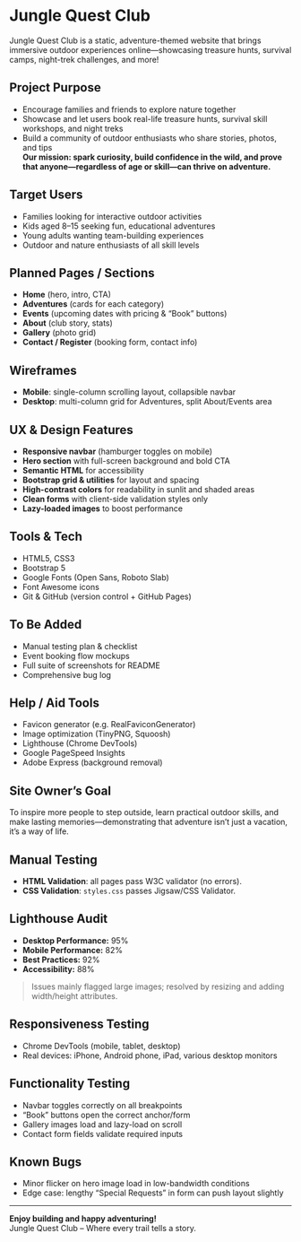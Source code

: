 # Jungle Quest Club

Jungle Quest Club is a static, adventure-themed website that brings immersive outdoor experiences online—showcasing treasure hunts, survival camps, night-trek challenges, and more!

## Project Purpose
- Encourage families and friends to explore nature together
- Showcase and let users book real-life treasure hunts, survival skill workshops, and night treks
- Build a community of outdoor enthusiasts who share stories, photos, and tips  
**Our mission: spark curiosity, build confidence in the wild, and prove that anyone—regardless of age or skill—can thrive on adventure.**

## Target Users
- Families looking for interactive outdoor activities  
- Kids aged 8–15 seeking fun, educational adventures  
- Young adults wanting team-building experiences  
- Outdoor and nature enthusiasts of all skill levels  

## Planned Pages / Sections
- **Home** (hero, intro, CTA)  
- **Adventures** (cards for each category)  
- **Events** (upcoming dates with pricing & “Book” buttons)  
- **About** (club story, stats)  
- **Gallery** (photo grid)  
- **Contact / Register** (booking form, contact info)  

## Wireframes
- **Mobile**: single-column scrolling layout, collapsible navbar  
- **Desktop**: multi-column grid for Adventures, split About/Events area  

## UX & Design Features
- **Responsive navbar** (hamburger toggles on mobile)  
- **Hero section** with full-screen background and bold CTA  
- **Semantic HTML** for accessibility  
- **Bootstrap grid & utilities** for layout and spacing  
- **High-contrast colors** for readability in sunlit and shaded areas  
- **Clean forms** with client-side validation styles only  
- **Lazy-loaded images** to boost performance  

## Tools & Tech
- HTML5, CSS3  
- Bootstrap 5  
- Google Fonts (Open Sans, Roboto Slab)  
- Font Awesome icons  
- Git & GitHub (version control + GitHub Pages)  

## To Be Added
- Manual testing plan & checklist  
- Event booking flow mockups  
- Full suite of screenshots for README  
- Comprehensive bug log  

## Help / Aid Tools
- Favicon generator (e.g. RealFaviconGenerator)  
- Image optimization (TinyPNG, Squoosh)  
- Lighthouse (Chrome DevTools)  
- Google PageSpeed Insights  
- Adobe Express (background removal)  

## Site Owner’s Goal
To inspire more people to step outside, learn practical outdoor skills, and make lasting memories—demonstrating that adventure isn’t just a vacation, it’s a way of life.

## Manual Testing
- **HTML Validation**: all pages pass W3C validator (no errors).  
- **CSS Validation**: `styles.css` passes Jigsaw/CSS Validator.

## Lighthouse Audit
- **Desktop Performance:** 95%  
- **Mobile Performance:** 82%  
- **Best Practices:** 92%  
- **Accessibility:** 88%  
> Issues mainly flagged large images; resolved by resizing and adding width/height attributes.

## Responsiveness Testing
- Chrome DevTools (mobile, tablet, desktop)  
- Real devices: iPhone, Android phone, iPad, various desktop monitors  

## Functionality Testing
- Navbar toggles correctly on all breakpoints  
- “Book” buttons open the correct anchor/form  
- Gallery images load and lazy-load on scroll  
- Contact form fields validate required inputs  

## Known Bugs
- Minor flicker on hero image load in low-bandwidth conditions  
- Edge case: lengthy “Special Requests” in form can push layout slightly  

---

**Enjoy building and happy adventuring!**  
Jungle Quest Club – Where every trail tells a story.
